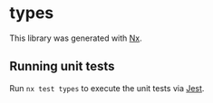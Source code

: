 # types

This library was generated with [Nx](https://nx.dev).


## Running unit tests

Run `nx test types` to execute the unit tests via [Jest](https://jestjs.io).


